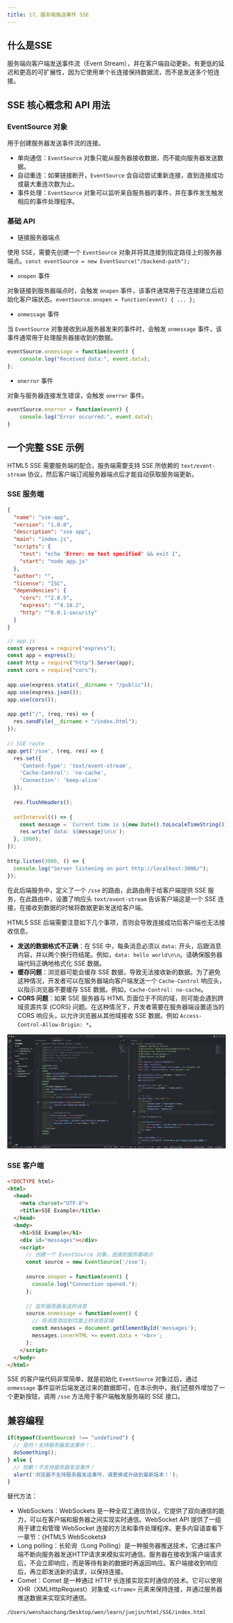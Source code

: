 ```yaml
---
title: 17、服务端推送事件 SSE
---
```


## 什么是SSE

服务端向客户端发送事件流（Event Stream），并在客户端自动更新。有更低的延迟和更高的可扩展性，因为它使用单个长连接保持数据流，而不是发送多个短连接。

## SSE 核心概念和 API 用法

### EventSource 对象

用于创建服务器发送事件流的连接。

- 单向通信：`EventSource` 对象只能从服务器接收数据，而不能向服务器发送数据。
- 自动重连：如果链接断开，`EventSource` 会自动尝试重新连接，直到连接成功或最大重连次数为止。
- 事件处理：`EventSource` 对象可以监听来自服务器的事件，并在事件发生触发相应的事件处理程序。

### 基础 API

- 链接服务器端点

使用 SSE，需要先创建一个 `EventSource` 对象并将其连接到指定路径上的服务器端点。`const eventSource = new EventSource("/backend-path");`

- `onopen` 事件

对象链接到服务器端点时，会触发 `onopen` 事件，该事件通常用于在连接建立后初始化客户端状态。`eventSource.onopen = function(event) { ... };`

- `onmessage` 事件

当 `EventSource` 对象接收到从服务器发来的事件时，会触发 `onmessage` 事件，该事件通常用于处理服务器接收到的数据。

```js
eventSource.onmessage = function(event) {
    console.log("Received data:", event.data);
};
```

- `onerror` 事件

对象与服务器连接发生错误，会触发 `onerror` 事件。

```js
eventSource.onerror = function(event) {
    console.log("Error occurred:", event.data);
}
```

## 一个完整 SSE 示例

HTML5 SSE 需要服务端的配合，服务端需要支持 SSE 所依赖的 `text/event-stream` 协议，然后客户端订阅服务器端点后才能自动获取服务端更新。

### SSE 服务端

```json
{
  "name": "sse-app",
  "version": "1.0.0",
  "description": "sse app",
  "main": "index.js",
  "scripts": {
    "test": "echo "Error: no test specified" && exit 1",
    "start": "node app.js"
  },
  "author": "",
  "license": "ISC",
  "dependencies": {
    "cors": "^2.8.5",
    "express": "^4.18.2",
    "http": "^0.0.1-security"
  }
}
```

```js
// app.js
const express = require("express");
const app = express();
const http = require("http").Server(app);
const cors = require("cors");

app.use(express.static(__dirname + "/public"));
app.use(express.json());
app.use(cors());

app.get("/", (req, res) => {
  res.sendFile(__dirname + "/index.html");
});

// SSE route
app.get('/sse', (req, res) => {
  res.set({
    'Content-Type': 'text/event-stream',
    'Cache-Control': 'no-cache',
    'Connection': 'keep-alive'
  });

  res.flushHeaders();

  setInterval(() => {
    const message = `Current time is ${new Date().toLocaleTimeString()}`
    res.write(`data: ${message}\n\n`);
  }, 1000);
});

http.listen(3006, () => {
  console.log("Server listening on port http://localhost:3006/");
});
```

在此后端服务中，定义了一个 `/sse` 的路由，此路由用于给客户端提供 SSE 服务，在此路由中，设置了响应头 `text/event-stream` 告诉客户端这是一个 SSE 连接，在接收到数据的时候将数据更新发送给客户端。

HTML5 SSE 后端需要注意如下几个事项，否则会导致连接成功后客户端也无法接收信息。

- **发送的数据格式不正确**：在 SSE 中，每条消息必须以 `data:` 开头，后跟消息内容，并以两个换行符结尾。例如，`data: hello world\n\n`。请确保服务器端代码正确地格式化 SSE 数据。
- **缓存问题**：浏览器可能会缓存 SSE 数据，导致无法接收新的数据。为了避免这种情况，开发者可以在服务器端向客户端发送一个 `Cache-Control` 响应头，以指示浏览器不要缓存 SSE 数据。例如，`Cache-Control: no-cache`。
- **CORS 问题**：如果 SSE 服务器与 HTML 页面位于不同的域，则可能会遇到跨域资源共享 (CORS) 问题。在这种情况下，开发者需要在服务器端设置适当的 CORS 响应头，以允许浏览器从其他域接收 SSE 数据。例如 `Access-Control-Allow-Origin: *`。

![SSE](./SSE.png)

### SSE 客户端

```html
<!DOCTYPE html>
<html>
  <head>
    <meta charset="UTF-8">
    <title>SSE Example</title>
  </head>
  <body>
    <h1>SSE Example</h1>
    <div id="messages"></div>
    <script>
      // 创建一个 EventSource 对象，连接到服务器端点
      const source = new EventSource('/sse');

      source.onopen = function(event) {
        console.log("Connection opened.");
      };

      // 监听服务器发送的消息
      source.onmessage = function(event) {
        // 将消息添加到页面上的消息区域
        const messages = document.getElementById('messages');
        messages.innerHTML += event.data + '<br>';
      };
    </script>
  </body>
</html>
```

SSE 的客户端代码非常简单，就是初始化 `EventSource` 对象过后，通过 `onmessage` 事件监听后端发送过来的数据即可，在本示例中，我们还额外增加了一个更新按钮，调用 `/sse` 方法用于客户端触发服务端的 SSE 接口。

## 兼容编程

```js
if(typeof(EventSource) !== "undefined") {
  // 是的！支持服务器发送事件！..
  doSomething();
} else {
  // 抱歉！不支持服务器发送事件！
  alert('浏览器不支持服务器发送事件，请更换或升级到最新版本！');
}
```

替代方法：

- WebSockets：WebSockets 是一种全双工通信协议，它提供了双向通信的能力，可以在客户端和服务器之间实现实时通信。WebSocket API 提供了一组用于建立和管理 WebSocket 连接的方法和事件处理程序。更多内容请查看下一章节：《HTML5 WebScokets》
- Long polling：长轮询（Long Polling）是一种服务器推送技术，它通过客户端不断向服务器发送HTTP请求来模拟实时通信。服务器在接收到客户端请求后，不会立即响应，而是等待有新的数据时再返回响应。客户端接收到响应后，再立即发送新的请求，以保持连接。
- Comet：Comet 是一种通过 HTTP 长连接实现实时通信的技术。它可以使用 XHR（XMLHttpRequest）对象或 `<iframe>` 元素来保持连接，并通过服务器推送数据来实现实时通信。

`/Users/wenshaochang/Desktop/wen/learn/juejin/html/SSE/index.html`
